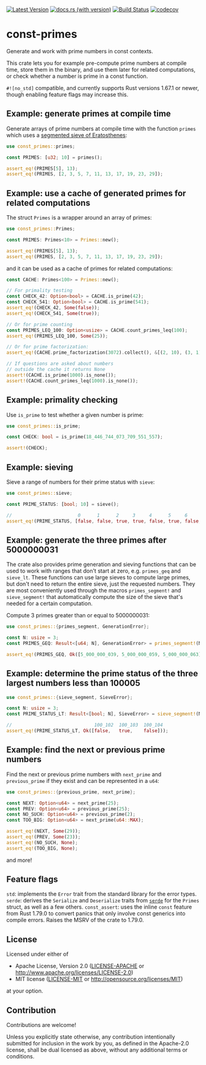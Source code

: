 [![Latest Version](https://img.shields.io/crates/v/const-primes.svg)](https://crates.io/crates/const-primes)
[![docs.rs (with version)](https://img.shields.io/docsrs/const-primes/latest?logo=docs.rs&label=docs.rs)](https://docs.rs/const-primes/latest/const_primes/)
[![Build Status](https://github.com/JSorngard/const-primes/actions/workflows/rust.yml/badge.svg)](https://github.com/JSorngard/const-primes/actions/workflows/rust.yml)
[![codecov](https://codecov.io/gh/JSorngard/const-primes/graph/badge.svg?token=KXBSRZ71Q0)](https://codecov.io/gh/JSorngard/const-primes)

# const-primes

Generate and work with prime numbers in const contexts.

This crate lets you for example pre-compute prime numbers at compile time, store them in the binary, and use them later for related computations,
or check whether a number is prime in a const function.

`#![no_std]` compatible, and currently supports Rust versions 1.67.1 or newer, though enabling feature flags may increase this.

## Example: generate primes at compile time

Generate arrays of prime numbers at compile time with the function `primes` which uses a [segmented sieve of Eratosthenes](https://en.wikipedia.org/wiki/Sieve_of_Eratosthenes#Segmented_sieve):
```rust
use const_primes::primes;

const PRIMES: [u32; 10] = primes();

assert_eq!(PRIMES[5], 13);
assert_eq!(PRIMES, [2, 3, 5, 7, 11, 13, 17, 19, 23, 29]);
```

## Example: use a cache of generated primes for related computations

The struct `Primes` is a wrapper around an array of primes:
```rust
use const_primes::Primes;

const PRIMES: Primes<10> = Primes::new();

assert_eq!(PRIMES[5], 13);
assert_eq!(PRIMES, [2, 3, 5, 7, 11, 13, 17, 19, 23, 29]);
```
and it can be used as a cache of primes for related computations:
```rust
const CACHE: Primes<100> = Primes::new();

// For primality testing
const CHECK_42: Option<bool> = CACHE.is_prime(42);
const CHECK_541: Option<bool> = CACHE.is_prime(541);
assert_eq!(CHECK_42, Some(false));
assert_eq!(CHECK_541, Some(true));

// Or for prime counting
const PRIMES_LEQ_100: Option<usize> = CACHE.count_primes_leq(100);
assert_eq!(PRIMES_LEQ_100, Some(25));

// Or for prime factorization:
assert_eq!(CACHE.prime_factorization(3072).collect(), &[(2, 10), (3, 1)])

// If questions are asked about numbers
// outside the cache it returns None
assert!(CACHE.is_prime(1000).is_none());
assert!(CACHE.count_primes_leq(1000).is_none());
```

## Example: primality checking

Use `is_prime` to test whether a given number is prime:
```rust
use const_primes::is_prime;

const CHECK: bool = is_prime(18_446_744_073_709_551_557);

assert!(CHECK);
```

## Example: sieving

Sieve a range of numbers for their prime status with `sieve`:
```rust
use const_primes::sieve;

const PRIME_STATUS: [bool; 10] = sieve();

//                        0      1      2     3     4      5     6      7     8      9
assert_eq!(PRIME_STATUS, [false, false, true, true, false, true, false, true, false, false]);
```  

## Example: generate the three primes after 5000000031

The crate also provides prime generation and sieving functions that can be used to work with ranges that don't start at zero, e.g. `primes_geq` and `sieve_lt`. These functions can use large sieves to compute large primes, but don't need to return the entire sieve, just the requested numbers.
They are most conveniently used through the macros `primes_segment!` and `sieve_segment!` that automatically compute the size of the sieve that's needed for a certain computation.

Compute 3 primes greater than or equal to 5000000031:
```rust
use const_primes::{primes_segment, GenerationError};

const N: usize = 3;
const PRIMES_GEQ: Result<[u64; N], GenerationError> = primes_segment!(N; >= 5_000_000_031);

assert_eq!(PRIMES_GEQ, Ok([5_000_000_039, 5_000_000_059, 5_000_000_063]));
```

## Example: determine the prime status of the three largest numbers less than 100005

```rust
use const_primes::{sieve_segment, SieveError};

const N: usize = 3;
const PRIME_STATUS_LT: Result<[bool; N], SieveError> = sieve_segment!(N; < 100_005);

//                              100_102  100_103  100_104
assert_eq!(PRIME_STATUS_LT, Ok([false,   true,    false]));
```

## Example: find the next or previous prime numbers

Find the next or previous prime numbers with `next_prime` and `previous_prime` if they exist and can be represented in a `u64`:
```rust
use const_primes::{previous_prime, next_prime};

const NEXT: Option<u64> = next_prime(25);
const PREV: Option<u64> = previous_prime(25);
const NO_SUCH: Option<u64> = previous_prime(2);
const TOO_BIG: Option<u64> = next_prime(u64::MAX);

assert_eq!(NEXT, Some(29));
assert_eq!(PREV, Some(23));
assert_eq!(NO_SUCH, None);
assert_eq!(TOO_BIG, None);
```
and more!

## Feature flags

`std`: implements the `Error` trait from the standard library for the error types.  
`serde`: derives the `Serialize` and `Deserialize` traits from [`serde`](https://crates.io/crates/serde) for the `Primes` struct, as well as a few others. 
`const_assert`: uses the inline `const` feature from Rust 1.79.0 to convert panics that only involve const generics into compile errors. Raises the MSRV of the crate to 1.79.0.

## License

Licensed under either of

 * Apache License, Version 2.0 ([LICENSE-APACHE](https://github.com/JSorngard/const-primes/blob/main/LICENSE-APACHE) or <http://www.apache.org/licenses/LICENSE-2.0>)
 * MIT license ([LICENSE-MIT](https://github.com/JSorngard/const-primes/blob/main/LICENSE-MIT) or <http://opensource.org/licenses/MIT>)

at your option.

## Contribution

Contributions are welcome!

Unless you explicitly state otherwise, any contribution intentionally submitted
for inclusion in the work by you, as defined in the Apache-2.0 license, shall be
dual licensed as above, without any additional terms or conditions.
